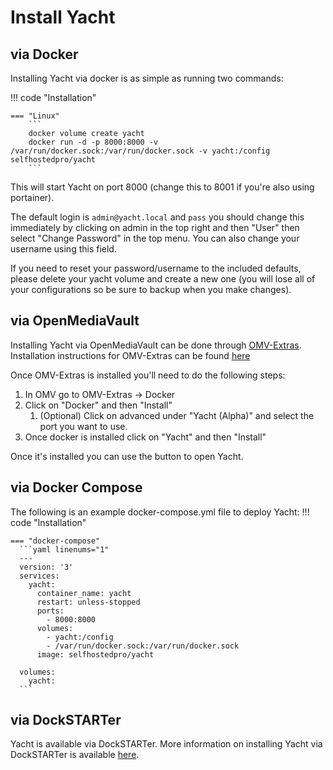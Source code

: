 # Install Yacht

## via Docker
Installing Yacht via docker is as simple as running two commands:

!!! code "Installation"

    === "Linux"
        ```
        docker volume create yacht
        docker run -d -p 8000:8000 -v /var/run/docker.sock:/var/run/docker.sock -v yacht:/config selfhostedpro/yacht
        ```

This will start Yacht on port 8000 (change this to 8001 if you're also using portainer).

The default login is `admin@yacht.local` and `pass` you should change this immediately by clicking on admin in the top right and then "User" then select "Change Password" in the top menu. You can also change your username using this field.

If you need to reset your password/username to the included defaults, please delete your yacht volume and create a new one (you will lose all of your configurations so be sure to backup when you make changes).

## via OpenMediaVault
Installing Yacht via OpenMediaVault can be done through [OMV-Extras](https://omv-extras.org/). Installation instructions for OMV-Extras can be found [here](https://forum.openmediavault.org/index.php?thread/5549-omv-extras-org-plugin/)

Once OMV-Extras is installed you'll need to do the following steps:

1. In OMV go to OMV-Extras -> Docker
2. Click on "Docker" and then "Install"
    1. (Optional) Click on advanced under "Yacht (Alpha)" and select the port you want to use.
3. Once docker is installed click on "Yacht" and then "Install"

Once it's installed you can use the button to open Yacht.

## via Docker Compose
The following is an example docker-compose.yml file to deploy Yacht:
!!! code "Installation"

    === "docker-compose"
      ```yaml linenums="1"
      ---
      version: '3'
      services:
        yacht:
          container_name: yacht
          restart: unless-stopped
          ports:
            - 8000:8000
          volumes:
            - yacht:/config
            - /var/run/docker.sock:/var/run/docker.sock
          image: selfhostedpro/yacht

      volumes:
        yacht:
      ```

## via DockSTARTer
Yacht is available via DockSTARTer. More information on installing Yacht via DockSTARTer is available [here](https://dockstarter.com/).